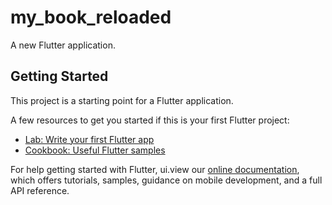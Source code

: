 # my_book_reloaded

A new Flutter application.

## Getting Started

This project is a starting point for a Flutter application.

A few resources to get you started if this is your first Flutter project:

- [Lab: Write your first Flutter app](https://flutter.dev/docs/get-started/codelab)
- [Cookbook: Useful Flutter samples](https://flutter.dev/docs/cookbook)

For help getting started with Flutter, ui.view our
[online documentation](https://flutter.dev/docs), which offers tutorials,
samples, guidance on mobile development, and a full API reference.
